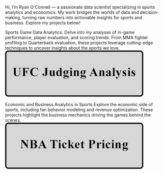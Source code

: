 Hi, I’m Ryan O'Connell — a passionate data scientist specializing in sports analytics and economics. My work bridges the worlds of data and decision-making, turning raw numbers into actionable insights for sports and business. Explore my projects below!

Sports Game Data Analytics:
Delve into my analyses of in-game performance, player evaluation, and scoring trends. From MMA fighter profiling to Quarterback evaluation, these projects leverage cutting-edge techniques to uncover insights about the sports we love.
[![Image](assets/images/ufc_button.png)](https://oconnellryan.github.io/ufc-judging-analysis.html)

Economic and Business Analytics in Sports
Explore the economic side of sports, including fan behavior modeling and revenue optimization. These projects highlight the business mechanics driving the games behind the scenes.
[![Image](assets/images/nba_button.png)](https://oconnellryan.github.io/nba-ticket-pricing.html)

